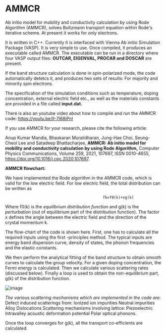 # AMMCR
Ab initio model for mobility and conductivity calculation by using Rode Algorithm (AMMCR), solves Boltzmann transport equation within Rode's iterative scheme.
At present it works for only electrons.

It is written in C++. Currently it is interfaced with Vienna Ab initio Simulation Package (VASP). It is very simple to use. Once compiled, it produces an executable called AMMCR. The executable can be run in a directory where four VASP output files: **OUTCAR, EIGENVAL, PROCAR and DOSCAR** are present. 

If the band structure calculation is done in spin-polarized mode, the code automatically detetcs it, and produces two sets of results: For majority and 
minority spin electrons.


The specification of the simulation conditions such as temperature, doping concentration, external electric field etc., as well as the materials constants are provided in a file called **input.dat**. 

There is also an youtube video about how to compile and run the AMMCR code:
https://youtu.be/II-7I68iPnI

If you use AMMCR for your research, please cite the following article:

Anup Kumar Mandia, Bhaskaran Muralidharan, Jung-Hae Choi, Seung-Cheol Lee and Satadeep Bhattacharjee,
**AMMCR: Ab initio model for mobility and conductivity calculation by using Rode Algorithm,**
Computer Physics Communications,
Volume 259,
2021,
107697,
ISSN 0010-4655,
https://doi.org/10.1016/j.cpc.2020.107697.

**AMMCR flowchart:**

We have implemented the Rode algorithm in the AMMCR code, which is valid for the low electric field.
For low electric field, the total distribution can be written as
                                         
                                                fk=f0(k)+xg(k)

Where f0(k) is the _equilibrium distribution function_ and g(k) is the _perturbation_ (out of equilibrium part of the distribution function).  The factor x defines the angle between the electric field and the direction of the crystal momentum k.

The flow-chart of the code is shown here. First, one has to calculate all the required inputs using the first -principles method. The typical inputs are energy band dispersion curve, density of states, the phonon frequencies and the elastic constants.

We then perform the analytical fitting of the band structure to obtain smooth curves to calculate the group velocity. For a given doping concentration, the Fermi energy is calculated. Then we calculate various scattering rates (discussed below). Finally a loop is used to obtain the non-equilibrium part, g(k) of the distribution function.

![image](https://user-images.githubusercontent.com/68414451/126433576-e6e68c38-5f22-4769-b3a1-37280aef6dfd.png)

_The various scattering mechanisms which are implemented in the code are:_
Defect induced scatterings from:
Ionized ion impurities
Neutral impurities
Alloy 
Dislocations
Scattering mechanisms involving lattice:
Piezoelectric
Intravalley acoustic deformation potential
Polar optical phonons.
 
Once the loop converges for g(k), all the transport co-efficients are calculated.
